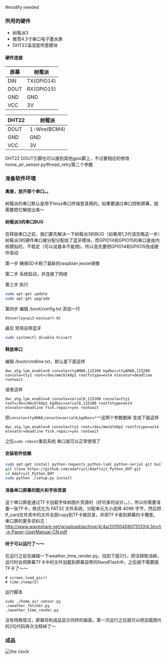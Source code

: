 #modify needed

### 所用的硬件
* 树莓派3
* 微雪4.3寸串口电子墨水屏
* DHT22温湿度传感模块

#### 硬件连接
屏幕  | 树莓派
------------- | -------------
DIN  | TX(GPIO14)
DOUT  | RX(GPIO15)
GND  | GND
VCC  | 3V

DHT22|树莓派
------------- | -------------
DOUT  | 1-Wire(BCM4)
GND  | GND
VCC  | 3V
DHT22 DOUT引脚也可以接到其他gpio脚上，不过要相应的修改home_air_sensor.py中read_retry第二个参数

### 准备软件环境
#### 禽兽，放开那个串口。。
树莓派的串口默认是用于linux串口终端登录用的，如果要通过串口控制屏幕，就需要把它解放出来～
#### 树莓派3的串口BUG
在释放串口之前，我们要先解决一下树莓派3的BUG（如果用1,2代请忽略这一步）树莓派3的硬件串口被分配分配给了蓝牙模块，而GPIO14和GPIO15的串口是由内核模拟的，不稳定（可以说基本不能用)，所以首先要把GPIO14和GPIO15改成硬件驱动

第一步 确保SD卡刷了最新的raspbian jessie镜像

第二步 系统启动，并连接了网络

第三步 执行
```bash
sudo apt-get update
sudo apt-get upgrade
```
第四步 编辑 /boot/config.txt 添加一行
```
dtoverlay=pi3-miniuart-bt
```
最后 禁用自带蓝牙
```bash
sudo systemctl disable hciuart
```

#### 释放串口
编辑 /boot/cmdline.txt，默认是下面这样
```
dwc_otg.lpm_enable=0 console=ttyAMA0,115200 kgdboc=ttyAMA0,115200 console=tty1 root=/dev/mmcblk0p2 rootfstype=ext4 elevator=deadline rootwait
```
或者这样
```
dwc_otg.lpm_enable=0 console=serial0,115200 console=tty1 root=/dev/mmcblk0p2 kgdboc=serial0,115200 rootfstype=ext4 elevator=deadline fsck.repair=yes rootwait
```
把`console=ttyAMA0`,`console=serial0`,`kgdboc=***`这两个参数删掉
变成下面这样
```
dwc_otg.lpm_enable=0 console=tty1 root=/dev/mmcblk0p2 rootfstype=ext4 elevator=deadline fsck.repair=yes rootwait
```
之后`sudo reboot`重启系统 串口就可以正常使用了

#### 安装软件依赖
```bash
sudo apt-get install python-requests python-lxml python-serial git build-essential python-dev
git clone https://github.com/adafruit/Adafruit_Python_DHT.git
cd Adafruit_Python_DHT
sudo python ./setup.py install
```
#### 准备串口屏幕的图片和字体资源
这个串口屏是通过TF卡加载字体和图片资源的（好坑爹的设计。。），所以你需要准备一张TF卡，格式化为 FAT32 文件系统，分配单元大小选择
4096 字节，然后把tf_card文件夹中的文件全部copy到TF卡根目录，并把TF卡查到屏幕的卡槽里。串口屏的更多资料见：http://www.waveshare.net/w/upload/archive/4/4a/20150408073133!4.3inch-e-Paper-UserManual-CN.pdf

#### 终于可以运行了～～
在运行之前先编辑一下weather_time_render.py，找到下面2行，把注释取消掉，运行时会把屏幕TF卡中的文件加载到屏幕自带的NandFlash中，之后就不需要插TF卡了～～ 
```
# screen.load_pic()
# time.sleep(5)
```
运行脚本
```
sudo ./home_air_sensor.py
./weather_fetcher.py
./weather_time_render.py
```
没有特殊情况，屏幕将和成品显示同样的画面，第一次运行之后就可以把加载图片的2句代码再次注释掉了～

### 成品
![the clock](https://raw.github.com/emptyhua/epaper_clock/master/the_clock_0.jpg)
